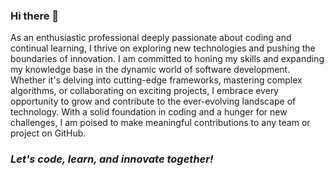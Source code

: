 ### Hi there 👋

<!--
**spatelsuy/spatelsuy** is a ✨ _special_ ✨ repository because its `README.md` (this file) appears on your GitHub profile.

Here are some ideas to get you started:

- 🔭 I’m currently working on ...
- 🌱 I’m currently learning ...
- 👯 I’m looking to collaborate on ...
- 🤔 I’m looking for help with ...
- 💬 Ask me about ...
- 📫 How to reach me: ...
- 😄 Pronouns: ...
- ⚡ Fun fact: ...
-->

As an enthusiastic professional deeply passionate about coding and continual learning, I thrive on exploring new technologies and pushing the boundaries of innovation. I am committed to honing my skills and expanding my knowledge base in the dynamic world of software development. Whether it's delving into cutting-edge frameworks, mastering complex algorithms, or collaborating on exciting projects, I embrace every opportunity to grow and contribute to the ever-evolving landscape of technology. With a solid foundation in coding and a hunger for new challenges, I am poised to make meaningful contributions to any team or project on GitHub. 

### ***Let's code, learn, and innovate together!***
